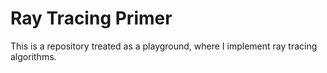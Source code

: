 # Ray Tracing Primer

This is a repository treated as a playground, where I implement ray tracing algorithms.
